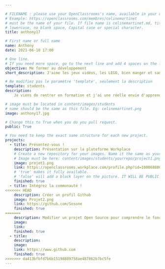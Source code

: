 ```yaml
---

# FILENAME : please use your OpenClassrooms's name, available in your url.
# Example: https://openclassrooms.com/membres/celinemartinet
# must be the name of your file. If file name is celinemartinet.md, title is celinemartinet.
# lowercase, no blank space, Capital case or special character.
title: anthony17

# First name or full name
name: Anthony
date: 2021-06-10 17:00

# One line.
# If you need more space, go to the next line and add 4 spaces on the left, as in 'description'.
objective: Me former au développement
short_description: J'aime les jeux vidéos, les LEGO, bien manger et sans oublier le Stade Rochelais

# Ne modifiez pas le paramètre 'template', seulement la description
template: students
description:
    Je viens de rentrer en formation et j'ai une réelle envie d'apprendre, j'ai hâte de commencer les projets, et de développer des applis.

# image must be located in content/images/students
# name should be the same as this file. Eg: celinemartinet.png
image: anthony17.jpg

# Change this to True when you do you pull request.
public: True

# You need to keep the exact same structure for each new project.
projects:
  - title: Présentez-vous !
    description: Présentation sur la plateforme Workplace
    # Create a new repository for your images. Name it the same as your nickname and profile picture.
    # Image must be here: content/images/students/yourrepo/project1.png
    image: projet1.png
    link: https://openclassrooms.workplace.com/profile.php?id=100068880594311
    # 'true' makes it fully available.
    # 'false' will add a black layer on the picture. IT WILL BE PUBLIC!
    finished: true
  - title: Intégrez la communauté !
<<<<<<< HEAD
    description: Créer un profil Github
    image: Projet2.png
    link: https://github.com/Sosone
    finished: true
=======
    description: Modifier un projet Open Source pour comprendre le fonctionnement de Git, de Github et des pull requests. 
    image: 
    link: 
    finished: true
  - title: 
    description: 
    image: 
    link: https://www.github.com
    finished: true
>>>>>>> da413bfbfd7b6b15198889758ae487862b7bc5fe
---
```

